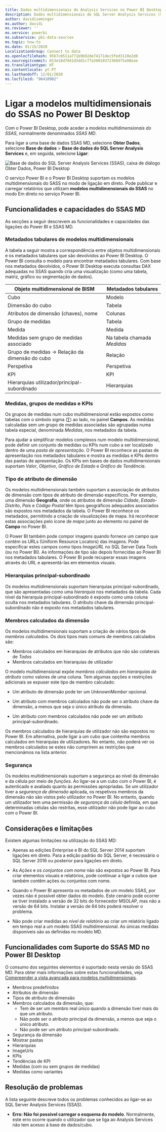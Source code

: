 ```yaml
---
title: Dados multidimensionais do Analysis Services no Power BI Desktop
description: Dados multidimensionais do SQL Server Analysis Services (SSAS) no Power BI Desktop
author: davidiseminger
ms.author: davidi
ms.reviewer: ''
ms.service: powerbi
ms.subservice: pbi-data-sources
ms.topic: how-to
ms.date: 01/15/2020
LocalizationGroup: Connect to data
ms.openlocfilehash: 9567c0511a771b9b92de74171dec5fed3110e2d8
ms.sourcegitcommit: 653e18d7041d3dd1cf7a38010372366975a98eae
ms.translationtype: HT
ms.contentlocale: pt-PT
ms.lasthandoff: 12/01/2020
ms.locfileid: "96410902"
---
```

# <a name="connect-to-ssas-multidimensional-models-in-power-bi-desktop"></a>Ligar a modelos multidimensionais do SSAS no Power BI Desktop

Com o Power BI Desktop, pode aceder a *modelos multidimensionais do SSAS*, normalmente denominados *SSAS MD*.

Para ligar a uma base de dados SSAS MD, selecione **Obter Dados**, selecione **Base de dados** > **Base de dados do SQL Server Analysis Services** e, em seguida, selecione **Ligar**:

![Base de dados do SQL Server Analysis Services (SSAS), caixa de diálogo Obter Dados, Power BI Desktop](media/desktop-ssas-multidimensional/ssas-multidimensional-2.png)

O serviço Power BI e o Power BI Desktop suportam os modelos multidimensionais do SASS no modo de ligação em direto. Pode publicar e carregar relatórios que utilizam **modelos multidimensionais do SSAS** no modo Em direto no serviço Power BI.

## <a name="capabilities-and-features-of-ssas-md"></a>Funcionalidades e capacidades do SSAS MD

As secções a seguir descrevem as funcionalidades e capacidades das ligações do Power BI e SSAS MD.

### <a name="tabular-metadata-of-multidimensional-models"></a>Metadados tabulares de modelos multidimensionais

A tabela a seguir mostra a correspondência entre objetos multidimensionais e os metadados tabulares que são devolvidos ao Power BI Desktop. O Power BI consulta o modelo para encontrar metadados tabulares. Com base nos metadados devolvidos, o Power BI Desktop executa consultas DAX adequadas no SSAS quando cria uma visualização (como uma tabela, matriz, gráfico ou segmentação de dados).

| Objeto multidimensional de BISM | Metadados tabulares |
| --- | --- |
| Cubo |Modelo |
| Dimensão do cubo |Tabela |
| Atributos de dimensão (chaves), nome |Colunas |
| Grupo de medidas |Tabela |
| Medida |Medida |
| Medidas sem grupo de medidas associado |Na tabela chamada *Medidas* |
| Grupo de medidas -> Relação da dimensão do cubo |Relação |
| Perspetiva |Perspetiva |
| KPI |KPI |
| Hierarquias utilizador/principal-subordinado |Hierarquias |

### <a name="measures-measure-groups-and-kpis"></a>Medidas, grupos de medidas e KPIs

Os grupos de medidas num cubo multidimensional estão expostos como tabelas com o símbolo sigma (∑) ao lado, no painel **Campos**. As medidas calculadas sem um grupo de medidas associadas são agrupadas numa tabela especial, denominada *Medidas*, nos metadados da tabela.

Para ajudar a simplificar modelos complexos num modelo multidimensional, pode definir um conjunto de medidas ou KPIs num cubo a ser localizado dentro de uma *pasta de apresentação*. O Power BI reconhece as pastas de apresentação nos metadados tabulares e mostra as medidas e KPIs dentro das pastas de apresentação. Os KPIs em bases de dados multidimensionais suportam *Valor*, *Objetivo*, *Gráfico de Estado* e *Gráfico de Tendência*.

### <a name="dimension-attribute-type"></a>Tipo de atributo de dimensão

Os modelos multidimensionais também suportam a associação de atributos de dimensão com tipos de atributo de dimensão específicos. Por exemplo, uma dimensão **Geografia**, onde os atributos de dimensão *Cidade*, *Estado-Distrito*, *País* e *Código Postal* têm tipos geográficos adequados associados são expostos nos metadados da tabela. O Power BI reconhece os metadados, permitindo a criação de visualizações de mapa. Irá reconhecer estas associações pelo ícone de *mapa* junto ao elemento no painel de **Campo** no Power BI.

O Power BI também pode compor imagens quando fornece um campo que contém os URLs (Uniform Resource Locators) das imagens. Pode especificar estes campos como tipos *ImageURL* no SQL Server Data Tools (ou no Power BI). As informações de tipo são depois fornecidas ao Power BI nos metadados tabulares. O Power BI pode recuperar essas imagens através do URL e apresentá-las em elementos visuais.

### <a name="parent-child-hierarchies"></a>Hierarquias principal-subordinado

Os modelos multidimensionais suportam hierarquias principal-subordinado, que são apresentadas como uma *hierarquia* nos metadados da tabela. Cada nível da hierarquia principal-subordinado é exposto como uma coluna oculta nos metadados tabulares. O atributo chave da dimensão principal-subordinado não é exposto nos metadados tabulares.

### <a name="dimension-calculated-members"></a>Membros calculados da dimensão

Os modelos multidimensionais suportam a criação de vários tipos de *membros calculados*. Os dois tipos mais comuns de membros calculados são:

* Membros calculados em hierarquias de atributos que não são colaterais de *Todos*
* Membros calculados em hierarquias de utilizador

O modelo multidimensional expõe *membros calculados em hierarquias de atributo* como valores de uma coluna. Tem algumas opções e restrições adicionais se expuser este tipo de membro calculado:

* Um atributo de dimensão pode ter um *UnknownMember* opcional.

* Um atributo com membros calculados não pode ser o atributo chave da dimensão, a menos que seja o único atributo da dimensão.

* Um atributo com membros calculados não pode ser um atributo principal-subordinado.

Os membros calculados de hierarquias de utilizador não são expostos no Power BI. Em alternativa, pode ligar a um cubo que contenha membros calculados em hierarquias de utilizadores. No entanto, não poderá ver os membros calculados se estes não cumprirem as restrições que mencionámos na lista anterior.

### <a name="security"></a>Segurança

Os modelos multidimensionais suportam a segurança ao nível da dimensão e da célula por meio de *funções*. Ao ligar-se a um cubo com o Power BI, é autenticado e avaliado quanto às permissões apropriadas. Se um utilizador tiver a *segurança de dimensão* aplicada, os respetivos membros da dimensão não são vistos pelo utilizador no Power BI. No entanto, quando um utilizador tem uma permissão de *segurança da célula* definida, em que determinadas células são restritas, esse utilizador não pode ligar ao cubo com o Power BI.

## <a name="considerations-and-limitations"></a>Considerações e limitações

Existem algumas limitações na utilização do SSAS MD:

* Apenas as edições Enterprise e BI do SQL Server 2014 suportam ligações em direto. Para a edição padrão do SQL Server, é necessário o SQL Server 2016 ou posterior para ligações em direto.

* As *Ações* e os *conjuntos com nome* não são expostos ao Power BI. Para criar elementos visuais e relatórios, pode continuar a ligar a cubos que também contêm ações ou conjuntos com nome.

* Quando o Power BI apresenta os metadados de um modelo SSAS, por vezes não é possível obter dados do modelo. Este cenário pode ocorrer se tiver instalado a versão de 32 bits do fornecedor MSOLAP, mas não a versão de 64 bits. Instalar a versão de 64 bits poderá resolver o problema.

* Não pode criar medidas ao *nível de relatório* ao criar um relatório ligado em tempo real a um modelo SSAS multidimensional. As únicas medidas disponíveis são as definidas no modelo MD.

## <a name="supported-features-of-ssas-md-in-power-bi-desktop"></a>Funcionalidades com Suporte do SSAS MD no Power BI Desktop

O consumo dos seguintes elementos é suportado nesta versão do SSAS MD. Para obter mais informações sobre estas funcionalidades, veja [Compreender a vista avançada para modelos multidimensionais](/sql/analysis-services/multidimensional-models/understanding-power-view-for-multidimensional-models?view=sql-server-2014).

* Membros predefinidos
* Atributos de dimensão
* Tipos de atributo de dimensão
* Membros calculados da dimensão, que:
  * Tem de ser um membro real único quando a dimensão tiver mais do que um atributo.
  * Não pode ser o atributo principal da dimensão, a menos que seja o único atributo.
  * Não pode ser um atributo principal-subordinado.
* Segurança da dimensão
* Mostrar pastas
* Hierarquias
* ImageUrls
* KPIs
* Tendências de KPI
* Medidas (com ou sem grupos de medidas)
* Medidas como variantes

## <a name="troubleshooting"></a>Resolução de problemas

A lista seguinte descreve todos os problemas conhecidos ao ligar-se ao SQL Server Analysis Services (SSAS).

* **Erro: Não foi possível carregar o esquema do modelo**. Normalmente, este erro ocorre quando o utilizador que se liga ao Analysis Services não tem acesso à base de dados/cubo.
